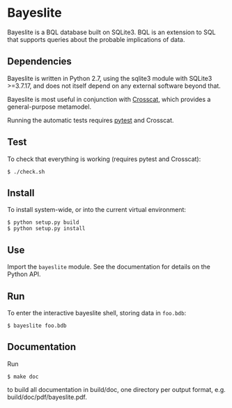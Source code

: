 # Bayeslite

Bayeslite is a BQL database built on SQLite3.  BQL is an extension to
SQL that supports queries about the probable implications of data.

## Dependencies

Bayeslite is written in Python 2.7, using the sqlite3 module with
SQLite3 >=3.7.17, and does not itself depend on any external software
beyond that.

Bayeslite is most useful in conjunction with
[Crosscat](https://github.com/mit-probabilistic-computing-project/crosscat),
which provides a general-purpose metamodel.

Running the automatic tests requires [pytest](http://pytest.org/) and
Crosscat.

## Test

To check that everything is working (requires pytest and Crosscat):

```
$ ./check.sh
```

## Install

To install system-wide, or into the current virtual environment:

```
$ python setup.py build
$ python setup.py install
```

## Use

Import the `bayeslite` module.  See the documentation for details on
the Python API.

## Run

To enter the interactive bayeslite shell, storing data in `foo.bdb`:

```
$ bayeslite foo.bdb
```

## Documentation

Run

```
$ make doc
```

to build all documentation in build/doc, one directory per output
format, e.g. build/doc/pdf/bayeslite.pdf.
